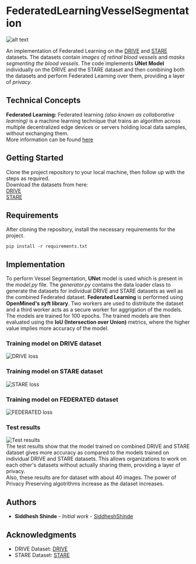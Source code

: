 # FederatedLearningVesselSegmentation

![alt text](https://github.com/siddhesh1598/FederatedLearningVesselSegmentation/blob/main/thumbnail.png?raw=true)

An implementation of Federated Learning on the [DRIVE](https://drive.grand-challenge.org/) and [STARE](https://cecas.clemson.edu/~ahoover/stare/) datasets. The datasets contain *images of retinal blood vessels* and *masks segmenting the blood vessels*. The code implements **UNet Model** individually on the DRIVE and the STARE dataset and then combining both the datasets and perform Federated Learning over them, providing a layer of *privacy*.

## Technical Concepts

**Federated Learning:** Federated learning *(also known as collaborative learning)* is a machine learning technique that trains an algorithm across multiple decentralized edge devices or servers holding local data samples, without exchanging them. <br>
More information can be found [here](https://blog.openmined.org/tag/federated-learning/)

## Getting Started

Clone the project repository to your local machine, then follow up with the steps as required. <br>
Download the datasets from here: <br>
[DRIVE](https://drive.google.com/file/d/1MP-L3ecSzLaW8LKKcDrAoF60xOCBjlip/view?usp=sharing) <br>
[STARE](https://drive.google.com/file/d/1L1h-7UTUMPzGHqnZMPaS20QeghPP8gDK/view?usp=sharing) <br>

## Requirements

After cloning the repository, install the necessary requirements for the project.
```
pip install -r requirements.txt
```

## Implementation

To perform Vessel Segmentation, **UNet** model is used which is present in the *model.py* file. The *generator.py* contains the data loader class to generate the datasets for individual DRIVE and STARE datasets as well as the combined Federated dataset. **Federated Learning** is performed using **OpenMined's syft library**. Two workers are used to distribute the dataset and a third worker acts as a secure worker for aggrigation of the models. The models are trained for 100 epochs. The trained models are then evaluated using the **IoU (Intersection over Union)** metrics, where the higher value implies more accuracy of the model.

### Training model on DRIVE dataset
![DRIVE loss](https://github.com/siddhesh1598/FederatedLearningVesselSegmentation/blob/main/stats/DRIVE_loss.png?raw=true)

### Training model on STARE dataset
![STARE loss](https://github.com/siddhesh1598/FederatedLearningVesselSegmentation/blob/main/stats/STARE_loss.png?raw=true)

### Training model on FEDERATED dataset
![FEDERATED loss](https://github.com/siddhesh1598/FederatedLearningVesselSegmentation/blob/main/stats/FEDERATED_loss.png?raw=true)

### Test results
![Test results](https://github.com/siddhesh1598/FederatedLearningVesselSegmentation/blob/main/stats/TestScore_IoU.png?raw=true) <br>
The test results show that the model trained on combined DRIVE and STARE dataset gives more accuracy as compared to the models trained on individual DRIVE and STARE datasets. This allows organizations to work on each other's datasets without actually sharing them, providing a layer of privacy. <br>
Also, these results are for dataset with about 40 images. The power of Privacy Preserving algotrithms increase as the dataset increases. 


## Authors

* **Siddhesh Shinde** - *Initial work* - [SiddheshShinde](https://github.com/siddhesh1598)


## Acknowledgments

* DRIVE Dataset: [DRIVE](https://drive.grand-challenge.org/) <br>
* STARE Dataset: [STARE](https://cecas.clemson.edu/~ahoover/stare/) <br>
